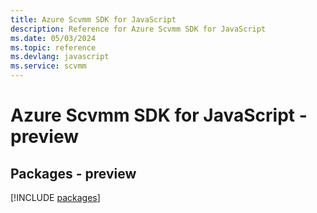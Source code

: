 ```yaml
---
title: Azure Scvmm SDK for JavaScript
description: Reference for Azure Scvmm SDK for JavaScript
ms.date: 05/03/2024
ms.topic: reference
ms.devlang: javascript
ms.service: scvmm
---
```

# Azure Scvmm SDK for JavaScript - preview
## Packages - preview
[!INCLUDE [packages](scvmm-index.md)]